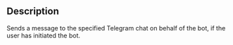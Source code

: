 Description
---
Sends a message to the specified Telegram chat on behalf of the bot, if the user has initiated the bot.
